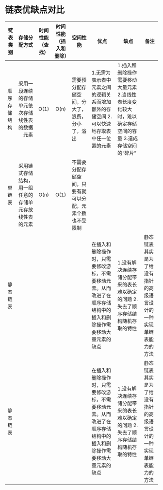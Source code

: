 # 链表优缺点对比
|链表类别| 存储分配方式 | 时间性能（查找） | 时间性能（插入和删除） | 空间性能 | 优点 |缺点| 备注 |
| ------ | -----: | :--: | :--: | ---- | ---- | ---- | ---- |
| 顺序存储结构 | 采用一段连续的存储单元依次存储线性表的数据元素 |  O(1)  | O(n) |需要预分配存储空间，分大了，浪费，分小了，溢出|1.无需为表示表中元素之间的逻辑关系而增加额外的存储空间                    2.可以快速地存取表中任一位置的元素|1.插入和删除操作需要移动大量元素                      2.当线性表长度变化较大时，难以确定存储空间的容量       3.造成存储空间的“碎片”||
| 单链表 | 采用链式存储结构，用一组任意的存储单元存放线性表的元素 |  O(n)  |O(1)|不需要分配存储空间，只要有就可以分配，元素个数也不受限制||||
| 静态链表 |     |   |||在插入和删除操作时，只需要修改游标，不需要移动元素。从而改进了在顺序存储结构中的插入和删除操作需要移动大量元素的缺点|1.没有解决连续存储分配带来的表长难以确定的问题                   2.失去了顺序存储结构随机存取的特性|静态链表其实是为了给没有指针的高级语言设计的一种实现单链表能力的方法|
| 静态链表 |     |   |||在插入和删除操作时，只需要修改游标，不需要移动元素。从而改进了在顺序存储结构中的插入和删除操作需要移动大量元素的缺点|1.没有解决连续存储分配带来的表长难以确定的问题                   2.失去了顺序存储结构随机存取的特性|静态链表其实是为了给没有指针的高级语言设计的一种实现单链表能力的方法|

